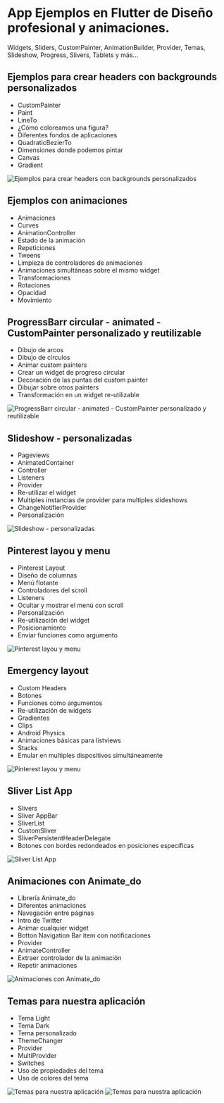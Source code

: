 # App Ejemplos en Flutter de Diseño profesional y animaciones. 
Widgets, Sliders, CustomPainter, AnimationBuilder, Provider, Temas, Slideshow, Progress, Slivers, Tablets y más...

## Ejemplos para crear headers con backgrounds personalizados

- CustomPainter
- Paint
- LineTo
- ¿Cómo coloreamos una figura?
- Diferentes fondos de aplicaciones
- QuadraticBezierTo
- Dimensiones donde podemos pintar
- Canvas
- Gradient

![Ejemplos para crear headers con backgrounds personalizados](https://github.com/VictorHugoAguilar/disenios_animaciones_flutter/blob/main/assets/preview/preview_backgroundHeader.png?raw=true)

## Ejemplos con animaciones 

- Animaciones
- Curves
- AnimationController
- Estado de la animación
- Repeticiones
- Tweens
- Limpieza de controladores de animaciones
- Animaciones simultáneas sobre el mismo widget
- Transformaciones
- Rotaciones
- Opacidad
- Movimiento

 ## ProgressBarr circular - animated - CustomPainter personalizado y reutilizable

- Dibujo de arcos
- Dibujo de círculos
- Animar custom painters
- Crear un widget de progreso circular
- Decoración de las puntas del custom painter
- Dibujar sobre otros painters
- Transformación en un widget re-utilizable

![ProgressBarr circular - animated - CustomPainter personalizado y reutilizable](https://github.com/VictorHugoAguilar/disenios_animaciones_flutter/blob/main/assets/preview/preview_circularProgressBar.png?raw=true)

## Slideshow - personalizadas

- Pageviews
- AnimatedContainer
- Controller
- Listeners
- Provider
- Re-utilizar el widget
- Multiples instancias de provider para multiples slideshows
- ChangeNotifierProvider
- Personalización

![Slideshow - personalizadas](https://github.com/VictorHugoAguilar/disenios_animaciones_flutter/blob/main/assets/preview/preview_slideshow.png?raw=true)

## Pinterest layou y menu

- Pinterest Layout
- Diseño de columnas
- Menú flotante
- Controladores del scroll
- Listeners
- Ocultar y mostrar el menú con scroll
- Personalización
- Re-utilización del widget
- Posicionamiento
- Enviar funciones como argumento

![Pinterest layou y menu](https://github.com/VictorHugoAguilar/disenios_animaciones_flutter/blob/main/assets/preview/preview_pinterest_menu.png?raw=true)

## Emergency layout

- Custom Headers
- Botones
- Funciones como argumentos
- Re-utilización de widgets
- Gradientes
- Clips
- Android Physics
- Animaciones básicas para listviews
- Stacks
- Emular en multiples dispositivos simultáneamente

![Pinterest layou y menu](https://github.com/VictorHugoAguilar/disenios_animaciones_flutter/blob/main/assets/preview/preview_emergency.png?raw=true)

## Sliver List App

- Slivers
- Sliver AppBar
- SliverList
- CustomSliver
- SliverPersistentHeaderDelegate
- Botones con bordes redondeados en posiciones específicas

![Sliver List App](https://github.com/VictorHugoAguilar/disenios_animaciones_flutter/blob/main/assets/preview/preview_Sliver_ListApp.png?raw=true)

## Animaciones con Animate_do

- Librería Animate_do
- Diferentes animaciones
- Navegación entre páginas
- Intro de Twitter
- Animar cualquier widget
- Botton Navigation Bar item con notificaciones
- Provider
- AnimateController
- Extraer controlador de la animación
- Repetir animaciones

![Animaciones con Animate_do](https://github.com/VictorHugoAguilar/disenios_animaciones_flutter/blob/main/assets/preview/preview_Sliver_ListApp.png?raw=true)

## Temas para nuestra aplicación

- Tema Light
- Tema Dark
- Tema personalizado
- ThemeChanger
- Provider
- MultiProvider
- Switches
- Uso de propiedades del tema
- Uso de colores del tema

![Temas para nuestra aplicación](https://github.com/VictorHugoAguilar/disenios_animaciones_flutter/blob/main/assets/preview/preview_launchApp.png?raw=true)
![Temas para nuestra aplicación](https://github.com/VictorHugoAguilar/disenios_animaciones_flutter/blob/main/assets/preview/preview_launchApp1.png?raw=true)





